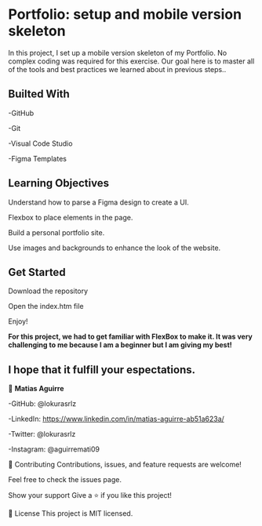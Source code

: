 # Portfolio: setup and mobile version skeleton

In this project, I set up a mobile version skeleton of my Portfolio. No complex coding was required for this exercise. Our goal here is to master all of the tools and best practices we learned about in previous steps..



## Builted With

-GitHub

-Git

-Visual Code Studio

-Figma Templates





## Learning Objectives

Understand how to parse a Figma design to create a UI.


Flexbox to place elements in the page.


Build a personal portfolio site.


Use images and backgrounds to enhance the look of the website.



## Get Started


Download the repository

Open the index.htm file

Enjoy!



**For this project, we had to get familiar with FlexBox to make it. It was very challenging to me because I am a beginner but I am giving my best!** 





## I hope that it fulfill your espectations.





👤 **Matias Aguirre**

-GitHub: @lokurasrlz

-LinkedIn: https://www.linkedin.com/in/matias-aguirre-ab51a623a/

-Twitter: @lokurasrlz

-Instagram: @aguirremati09



🤝 Contributing
Contributions, issues, and feature requests are welcome!

Feel free to check the issues page.

Show your support
Give a ⭐️ if you like this project!


📝 License
This project is MIT licensed.
